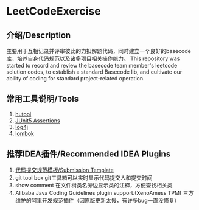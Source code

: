 # LeetCodeExercise
## 介绍/Description 
主要用于互相记录并评审彼此的力扣解题代码，同时建立一个良好的basecode库，培养自身代码规范以及诸多项目相关操作能力。
This repository was started to record and review the basecode team member's leetcode solution codes, to establish a standard Basecode lib, and cultivate our ability of coding for standard project-related operation.

## 常用工具说明/Tools
1. [hutool](https://hutool.cn/docs/#/)
2. [JUnit5 Assertions](https://www.cnblogs.com/bolingcavalry/p/14434022.html)
3. [log4j](https://blog.csdn.net/u011781521/article/details/55002553)
4. [lombok](https://blog.csdn.net/wo541075754/article/details/103867617)

## 推荐IDEA插件/Recommended IDEA Plugins
1. [代码提交规范模板/Submission Template](https://blog.csdn.net/qq_35854212/article/details/103856299)
2. git tool box git工具箱可以实时显示代码提交人和提交时间
3. show comment 在文件树类名旁边显示类的注释，方便查找相关类
4. Alibaba Java Coding Guidelines plugin support.(XenoAmess TPM) 三方维护的阿里开发规范插件（因原版更新太慢，有许多bug一直没修复）
